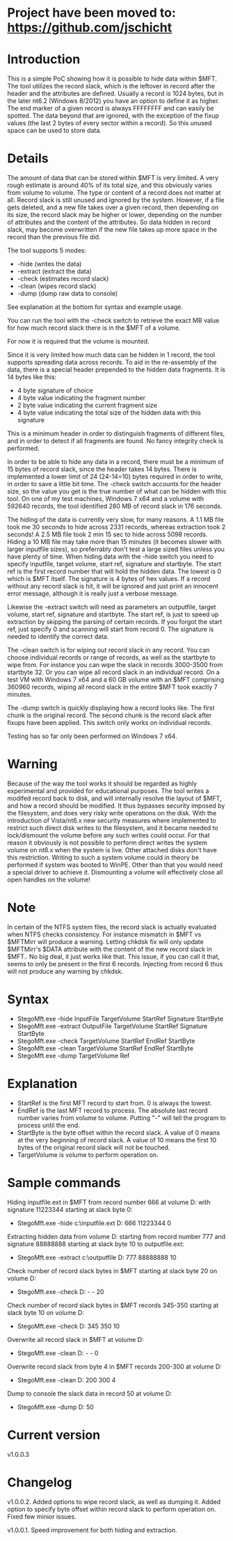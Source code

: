 # Project have been moved to: https://github.com/jschicht #

# Introduction #

This is a simple PoC showing how it is possible to hide data within $MFT. The tool utilizes the record slack, which is the leftover in record after the header and the attributes are defined. Usually a record is 1024 bytes, but in the later nt6.2 (Windows 8/2012) you have an option to define it as higher. The end marker of a given record is always FFFFFFFF and can easily be spotted. The data beyond that are ignored, with the exception of the fixup values (the last 2 bytes of every sector within a record). So this unused space can be used to store data.


# Details #

The amount of data that can be stored within $MFT is very limited. A very rough estimate is around 40% of its total size, and this obviously varies from volume to volume. The type or content of a record does not matter at all. Record slack is still unused and ignored by the system. However, if a file gets deleted, and a new file takes over a given record, then depending on its size, the record slack may be higher or lower, depending on the number of attributes and the content of the attributes. So data hidden in record slack, may become overwritten if the new file takes up more space in the record than the previous file did.

The tool supports 5 modes:

  * -hide (writes the data)
  * -extract (extract the data)
  * -check (estimates record slack)
  * -clean (wipes record slack)
  * -dump (dump raw data to console)

See explanation at the bottom for syntax and example usage.

You can run the tool with the -check switch to retrieve the exact MB value for how much record slack there is in the $MFT of a volume.

For now it is required that the volume is mounted.

Since it is very limited how much data can be hidden in 1 record, the tool supports spreading data across records. To aid in the re-assembly of the data, there is a special header prepended to the hidden data fragments. It is 14 bytes like this:

  * 4 byte signature of choice
  * 4 byte value indicating the fragment number
  * 2 byte value indicating the current fragment size
  * 4 byte value indicating the total size of the hidden data with this signature

This is a minimum header in order to distinguish fragments of different files, and in order to detect if all fragments are found. No fancy integrity check is performed.

In order to be able to hide any data in a record, there must be a minimum of 15 bytes of record slack, since the header takes 14 bytes. There is implemented a lower limit of 24 (24-14=10) bytes required in order to write, in order to save a little bit time. The -check switch accounts for the header size, so the value you get is the true number of what can be hidden with this tool. On one of my test machines, Windows 7 x64 and a volume with 592640 records, the tool identified 280 MB of record slack in 176 seconds.

The hiding of the data is currently very slow, for many reasons. A 1.1 MB file took me 30 seconds to hide across 2331 records, whereas extraction took 2 seconds! A 2.5 MB file took 2 min 15 sec to hide across 5098 records. Hiding a 10 MB file may take more than 15 minutes (it becomes slower with larger inputfile sizes), so preferrably don't test a large sized files unless you have plenty of time. When hiding data with the -hide switch you need to specify inputfile, target volume, start ref, signature and startbyte. The start ref is the first record number that will hold the hidden data. The lowest is 0 which is $MFT itself. The signature is 4 bytes of hex values. If a record without any record slack is hit, it will be ignored and just print an innocent error message, although it is really just a verbose message.

Likewise the -extract switch will need as parameters an outputfile, target volume, start ref, signature and startbyte. The start ref, is just to speed up extraction by skipping the parsing of certain records. If you forgot the start ref, just specify 0 and scanning will start from record 0. The signature is needed to identify the correct data.

The -clean switch is for wiping out record slack in any record. You can choose individual records or range of records, as well as the startbyte to wipe from. For instance you can wipe the slack in records 3000-3500 from startbyte 32. Or you can wipe all record slack in an individual record. On a test VM with Windows 7 x64 and a 60 GB volume with an $MFT comprising 360960 records, wiping all record slack in the entire $MFT took exactly 7 minutes.

The -dump switch is quickly displaying how a record looks like. The first chunk is the original record. The second chunk is the record slack after fixups have been applied. This switch only works on individual records.

Testing has so far only been performed on Windows 7 x64.


# Warning #

Because of the way the tool works it should be regarded as highly experimental and provided for educational purposes. The tool writes a modifed record back to disk, and will internally resolve the layout of $MFT, and how a record should be modified. It thus bypasses security imposed by the filesystem, and does very risky write operations on the disk. With the introduction of Vista/nt6.x new security measures where implemented to restrict such direct disk writes to the filesystem, and it became needed to lock/dismount the volume before any such writes could occur. For that reason it obviously is not possible to perform direct writes the system volume on nt6.x when the system is live. Other attached disks don't have this restriction. Writing to such a system volume could in theory be performed if system was booted to WinPE. Other than that you would need a special driver to achieve it. Dismounting a volume will effectively close all open handles on the volume!


# Note #

In certain of the NTFS system files, the record slack is actually evaluated when NTFS checks consistency. For instance mismatch in $MFT vs $MFTMirr will produce a warning. Letting chkdsk fix will only update $MFTMirr's $DATA attribute with the content of the new record slack in $MFT.. No big deal, it just works like that. This issue, if you can call it that, seems to only be present in the first 6 records. Injecting from record 6 thus will not produce any warning by chkdsk.


# Syntax #

  * StegoMft.exe -hide InputFile TargetVolume StartRef Signature StartByte
  * StegoMft.exe -extract OutputFile TargetVolume StartRef Signature StartByte
  * StegoMft.exe -check TargetVolume StartRef EndRef StartByte
  * StegoMft.exe -clean TargetVolume StartRef EndRef StartByte
  * StegoMft.exe -dump TargetVolume Ref


# Explanation #

  * StartRef is the first MFT record to start from. 0 is always the lowest.
  * EndRef is the last MFT record to process. The absolute last record number varies from volume to volume. Putting "-" will tell the program to process until the end.
  * StartByte is the byte offset within the record slack. A value of 0 means at the very beginning of record slack. A value of 10 means the first 10 bytes of the original record slack will not be touched.
  * TargetVolume is volume to perform operation on.


# Sample commands #

Hiding inputfile.ext in $MFT from record number 666 at volume D: with signature 11223344 starting at slack byte 0:
  * StegoMft.exe -hide c:\inputfile.ext D: 666 11223344 0

Extracting hidden data from volume D: starting from record number 777 and signature 88888888 starting at slack byte 10 to outputfile.ext:
  * StegoMft.exe -extract c:\outputfile D: 777 88888888 10

Check number of record slack bytes in $MFT starting at slack byte 20 on volume D:
  * StegoMft.exe -check D: - - 20

Check number of record slack bytes in $MFT records 345-350 starting at slack byte 10 on volume D:
  * StegoMft.exe -check D: 345 350 10

Overwrite all record slack in $MFT at volume D:
  * StegoMft.exe -clean D: - - 0

Overwrite record slack from byte 4 in $MFT records 200-300 at volume D:
  * StegoMft.exe -clean D: 200 300 4

Dump to console the slack data in record 50 at volume D:
  * StegoMft.exe -dump D: 50


# Current version #
v1.0.0.3

# Changelog #

v1.0.0.2. Added options to wipe record slack, as well as dumping it. Added option to specify byte offset within record slack to perform operation on. Fixed few minior issues.

v1.0.0.1. Speed improvement for both hiding and extraction.